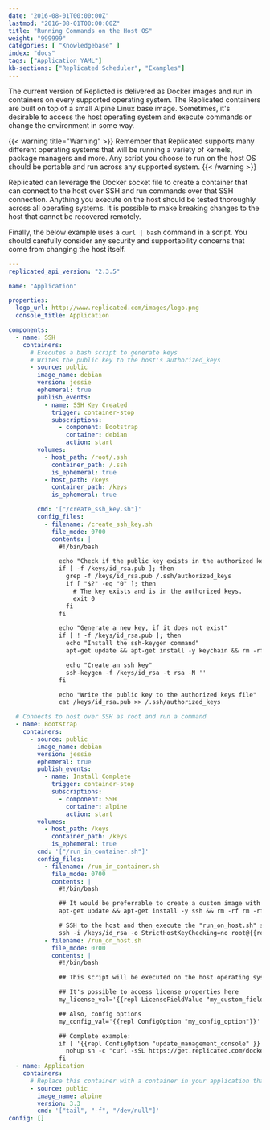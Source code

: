 ```yaml
---
date: "2016-08-01T00:00:00Z"
lastmod: "2016-08-01T00:00:00Z"
title: "Running Commands on the Host OS"
weight: "999999"
categories: [ "Knowledgebase" ]
index: "docs"
tags: ["Application YAML"]
kb-sections: ["Replicated Scheduler", "Examples"]
---
```


The current version of Replicted is delivered as Docker images and run in containers on every supported operating system. The Replicated containers are built on top of a small Alpine Linux base image. Sometimes, it's desirable to access the host operating system and execute commands or change the environment in some way.

{{< warning title="Warning" >}}
Remember that Replicated supports many different operating systems that will be running a variety of kernels, package managers and more. Any script you choose to run on the host OS should be portable and run across any supported system.
{{< /warning >}}

Replicated can leverage the Docker socket file to create a container that can connect to the host over SSH and run commands over that SSH connection. Anything you execute on the host should be tested thoroughly across all operating systems. It is possible to make breaking changes to the host that cannot be recovered remotely.

Finally, the below example uses a `curl | bash` command in a script. You should carefully consider any security and supportability concerns that come from changing the host itself.

```yaml
---
replicated_api_version: "2.3.5"

name: "Application"

properties:
  logo_url: http://www.replicated.com/images/logo.png
  console_title: Application

components:
  - name: SSH
    containers:
      # Executes a bash script to generate keys
      # Writes the public key to the host's authorized_keys
      - source: public
        image_name: debian
        version: jessie
        ephemeral: true
        publish_events:
          - name: SSH Key Created
            trigger: container-stop
            subscriptions:
              - component: Bootstrap
                container: debian
                action: start
        volumes:
          - host_path: /root/.ssh
            container_path: /.ssh
            is_ephemeral: true
          - host_path: /keys
            container_path: /keys
            is_ephemeral: true

        cmd: '["/create_ssh_key.sh"]'
        config_files:
          - filename: /create_ssh_key.sh
            file_mode: 0700
            contents: |
              #!/bin/bash

              echo "Check if the public key exists in the authorized keys."
              if [ -f /keys/id_rsa.pub ]; then
                grep -f /keys/id_rsa.pub /.ssh/authorized_keys
                if [ "$?" -eq "0" ]; then
                  # The key exists and is in the authorized keys.
                  exit 0
                fi
              fi

              echo "Generate a new key, if it does not exist"
              if [ ! -f /keys/id_rsa.pub ]; then
                echo "Install the ssh-keygen command"
                apt-get update && apt-get install -y keychain && rm -rf /var/lib/apt/lists/*

                echo "Create an ssh key"
                ssh-keygen -f /keys/id_rsa -t rsa -N ''
              fi

              echo "Write the public key to the authorized keys file"
              cat /keys/id_rsa.pub >> /.ssh/authorized_keys

  # Connects to host over SSH as root and run a command
  - name: Bootstrap
    containers:
      - source: public
        image_name: debian
        version: jessie
        ephemeral: true
        publish_events:
          - name: Install Complete
            trigger: container-stop
            subscriptions:
              - component: SSH
                container: alpine
                action: start
        volumes:
          - host_path: /keys
            container_path: /keys
            is_ephemeral: true
        cmd: '["/run_in_container.sh"]'
        config_files:
          - filename: /run_in_container.sh
            file_mode: 0700
            contents: |
              #!/bin/bash

              ## It would be preferrable to create a custom image with this next line already installed.
              apt-get update && apt-get install -y ssh && rm -rf rm -rf /var/lib/apt/lists/*

              # SSH to the host and then execute the "run_on_host.sh" script on the host
              ssh -i /keys/id_rsa -o StrictHostKeyChecking=no root@{{repl ThisNodePrivateIPAddress}} 'bash -s' < /run_on_host.sh
          - filename: /run_on_host.sh
            file_mode: 0700
            contents: |
              #!/bin/bash

              ## This script will be executed on the host operating system and can use replicated template functions

              ## It's possible to access license properties here
              my_license_val='{{repl LicenseFieldValue "my_custom_field"}}'

              ## Also, config options
              my_config_val='{{repl ConfigOption "my_config_option"}}'

              ## Complete example:
              if [ '{{repl ConfigOption "update_management_console" }}' = "true" ]; then
                nohup sh -c "curl -sSL https://get.replicated.com/docker | sudo bash && curl -sSL https://get.docker.com | sudo bash" &
              fi
  - name: Application
    containers:
      # Replace this container with a container in your application that never terminates
      - source: public
        image_name: alpine
        version: 3.3
        cmd: '["tail", "-f", "/dev/null"]'
config: []
```
